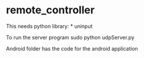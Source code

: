 remote_controller
=================

This needs python library:
	* uninput

To run the server program
sudo python udpServer.py

Android folder has the code for the android application
